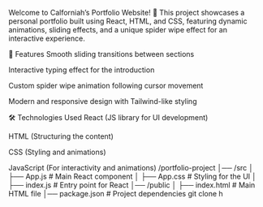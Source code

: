 Welcome to Calforniah’s Portfolio Website! 🚀 This project showcases a personal portfolio built using React, HTML, and CSS, featuring dynamic animations, sliding effects, and a unique spider wipe effect for an interactive experience.

🌟 Features Smooth sliding transitions between sections

Interactive typing effect for the introduction

Custom spider wipe animation following cursor movement

Modern and responsive design with Tailwind-like styling

🛠 Technologies Used React (JS library for UI development)

HTML (Structuring the content)

CSS (Styling and animations)

JavaScript (For interactivity and animations) /portfolio-project │── /src │ ├── App.js # Main React component │ ├── App.css # Styling for the UI │ ├── index.js # Entry point for React │── /public │ ├── index.html # Main HTML file │── package.json # Project dependencies git clone
h
